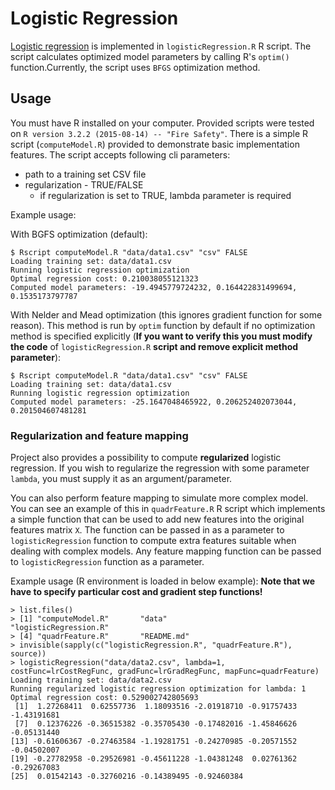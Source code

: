 # Logistic Regression

[Logistic regression](https://en.wikipedia.org/wiki/Logistic_regression) is implemented in `logisticRegression.R` R script. The script calculates optimized model parameters by calling R's `optim()` function.Currently, the script uses `BFGS` optimization method.

## Usage

You must have R installed on your computer. Provided scripts were tested on `R version 3.2.2 (2015-08-14) -- "Fire Safety"`. 
There is a simple R script (`computeModel.R`) provided to demonstrate basic implementation features. The script accepts following cli parameters:
- path to a training set CSV file
- regularization - TRUE/FALSE
    - if regularization is set to TRUE, lambda parameter is required

Example usage:

With BGFS optimization (default):

```
$ Rscript computeModel.R "data/data1.csv" "csv" FALSE
Loading training set: data/data1.csv
Running logistic regression optimization
Optimal regression cost: 0.210038055121323
Computed model parameters: -19.4945779724232, 0.164422831499694, 0.1535173797787
```

With Nelder and Mead optimization (this ignores gradient function for some reason). This method is run by `optim` function by default if no optimization method is specified explicitly (**If you want to verify this you must modify the code** of `logisticRegression.R` **script and remove explicit method parameter**):

```
$ Rscript computeModel.R "data/data1.csv" "csv" FALSE
Loading training set: data/data1.csv
Running logistic regression optimization
Computed model parameters: -25.1647048465922, 0.206252402073044, 0.201504607481281
```

### Regularization and feature mapping
Project also provides a possibility to compute **regularized** logistic regression. If you wish to regularize the regression with some parameter `lambda`, you must supply it as an argument/parameter.

You can also perform feature mapping to simulate more complex model. You can see an example of this in `quadrFeature.R` R script which implements a simple function that can be used to add new features into the original features matrix `X`. The function can be passed in as a parameter to `logisticRegression` function to compute extra features suitable when dealing with complex models. Any feature mapping function can be passed to `logisticRegression` function as a parameter.

Example usage (R environment is loaded in below example):
**Note that we have to specify particular cost and gradient step functions!**

```
> list.files()
> [1] "computeModel.R"       "data"                 "logisticRegression.R"
> [4] "quadrFeature.R"       "README.md"
> invisible(sapply(c("logisticRegression.R", "quadrFeature.R"), source))
> logisticRegression("data/data2.csv", lambda=1, costFunc=lrCostRegFunc, gradFunc=lrGradRegFunc, mapFunc=quadrFeature)
Loading training set: data/data2.csv
Running regularized logistic regression optimization for lambda: 1
Optimal regression cost: 0.529002742805693
 [1]  1.27268411  0.62557736  1.18093516 -2.01918710 -0.91757433 -1.43191681
 [7]  0.12376226 -0.36515382 -0.35705430 -0.17482016 -1.45846626 -0.05131440
[13] -0.61606367 -0.27463584 -1.19281751 -0.24270985 -0.20571552 -0.04502007
[19] -0.27782958 -0.29526981 -0.45611228 -1.04381248  0.02761362 -0.29267083
[25]  0.01542143 -0.32760216 -0.14389495 -0.92460384
```

